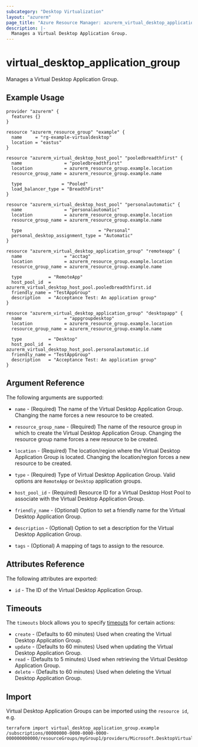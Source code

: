 ```yaml
---
subcategory: "Desktop Virtualization"
layout: "azurerm"
page_title: "Azure Resource Manager: azurerm_virtual_desktop_application_group"
description: |-
  Manages a Virtual Desktop Application Group.
---
```


# virtual_desktop_application_group

Manages a Virtual Desktop Application Group.

## Example Usage

```hcl
provider "azurerm" {
  features {}
}

resource "azurerm_resource_group" "example" {
  name     = "rg-example-virtualdesktop"
  location = "eastus"
}

resource "azurerm_virtual_desktop_host_pool" "pooledbreadthfirst" {
  name                = "pooledbreadthfirst"
  location            = azurerm_resource_group.example.location
  resource_group_name = azurerm_resource_group.example.name

  type               = "Pooled"
  load_balancer_type = "BreadthFirst"
}

resource "azurerm_virtual_desktop_host_pool" "personalautomatic" {
  name                = "personalautomatic"
  location            = azurerm_resource_group.example.location
  resource_group_name = azurerm_resource_group.example.name

  type                             = "Personal"
  personal_desktop_assignment_type = "Automatic"
}

resource "azurerm_virtual_desktop_application_group" "remoteapp" {
  name                = "acctag"
  location            = azurerm_resource_group.example.location
  resource_group_name = azurerm_resource_group.example.name

  type          = "RemoteApp"
  host_pool_id  = azurerm_virtual_desktop_host_pool.pooledbreadthfirst.id
  friendly_name = "TestAppGroup"
  description   = "Acceptance Test: An application group"
}

resource "azurerm_virtual_desktop_application_group" "desktopapp" {
  name                = "appgroupdesktop"
  location            = azurerm_resource_group.example.location
  resource_group_name = azurerm_resource_group.example.name

  type          = "Desktop"
  host_pool_id  = azurerm_virtual_desktop_host_pool.personalautomatic.id
  friendly_name = "TestAppGroup"
  description   = "Acceptance Test: An application group"
}
```

## Argument Reference

The following arguments are supported:

* `name` - (Required) The name of the Virtual Desktop Application Group. Changing the name forces a new resource to be created.

* `resource_group_name` - (Required) The name of the resource group in which to
    create the Virtual Desktop Application Group. Changing the resource group name forces
    a new resource to be created.

* `location` - (Required) The location/region where the Virtual Desktop Application Group is
    located. Changing the location/region forces a new resource to be created.

* `type` - (Required) Type of Virtual Desktop Application Group.
    Valid options are `RemoteApp` or `Desktop` application groups.

* `host_pool_id` - (Required) Resource ID for a Virtual Desktop Host Pool to associate with the
    Virtual Desktop Application Group.

* `friendly_name` - (Optional) Option to set a friendly name for the Virtual Desktop Application Group.

* `description` - (Optional) Option to set a description for the Virtual Desktop Application Group.

* `tags` - (Optional) A mapping of tags to assign to the resource.

## Attributes Reference

The following attributes are exported:

* `id` - The ID of the Virtual Desktop Application Group.

## Timeouts

The `timeouts` block allows you to specify [timeouts](https://www.terraform.io/docs/configuration/resources.html#timeouts) for certain actions:

* `create` - (Defaults to 60 minutes) Used when creating the Virtual Desktop Application Group.
* `update` - (Defaults to 60 minutes) Used when updating the Virtual Desktop Application Group.
* `read` - (Defaults to 5 minutes) Used when retrieving the Virtual Desktop Application Group.
* `delete` - (Defaults to 60 minutes) Used when deleting the Virtual Desktop Application Group.

## Import

Virtual Desktop Application Groups can be imported using the `resource id`, e.g.

```
terraform import virtual_desktop_application_group.example /subscriptions/00000000-0000-0000-0000-000000000000/resourceGroups/myGroup1/providers/Microsoft.DesktopVirtualization/applicationGroups/myapplicationgroup
```
